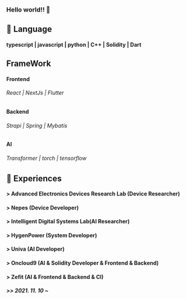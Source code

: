 ### Hello world!! 👋

## 💬 Language
#### typescript | javascript | python | C++ | Solidity | Dart

## FrameWork
#### Frontend
###### React | NextJs | Flutter

#### Backend
###### Strapi | Spring | Mybatis

#### AI
###### Transformer | torch | tensorflow

## 🔭 Experiences

#### > Advanced Electronics Devices Research Lab (Device Researcher)
#### > Nepes (Device Developer)
#### > Intelligent Digital Systems Lab(AI Researcher)
#### > HygenPower (System Developer)
#### > Univa (AI Developer)
#### > Oncloud9 (AI & Solidity Developer & Frontend & Backend)


#### > Zefit (AI & Frontend & Backend & CI)
##### >> 2021. 11. 10 ~ 
<!--
**Tak2een/Tak2een** is a ✨ _special_ ✨ repository because its `README.md` (this file) appears on your GitHub profile.

Here are some ideas to get you started:

- 🔭 I’m currently working on ...
- 🌱 I’m currently learning ...
- 👯 I’m looking to collaborate on ...
- 🤔 I’m looking for help with ...
- 💬 Ask me about ...
- 📫 How to reach me: ...
- 😄 Pronouns: ...
- ⚡ Fun fact: ...
-->
